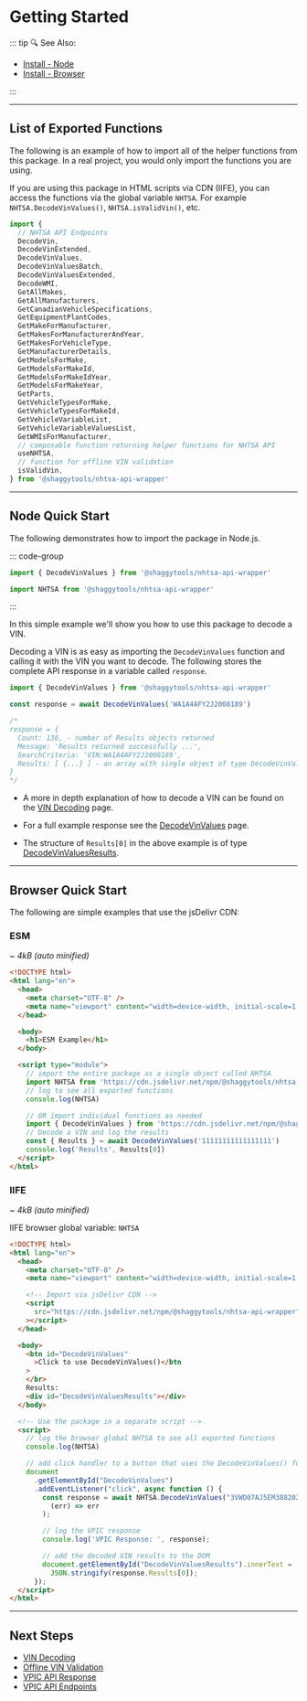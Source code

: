# Getting Started

::: tip :mag: See Also:

- [Install - Node](../guide/install#node)
- [Install - Browser](../guide/install#browser)

:::

---

## List of Exported Functions

The following is an example of how to import all of the helper functions from this package.
In a real project, you would only import the functions you are using.

If you are using this package in HTML scripts via CDN (IIFE), you can access the functions via the
global variable `NHTSA`. For example `NHTSA.DecodeVinValues()`, `NHTSA.isValidVin()`, etc.

```javascript
import {
  // NHTSA API Endpoints
  DecodeVin,
  DecodeVinExtended,
  DecodeVinValues,
  DecodeVinValuesBatch,
  DecodeVinValuesExtended,
  DecodeWMI,
  GetAllMakes,
  GetAllManufacturers,
  GetCanadianVehicleSpecifications,
  GetEquipmentPlantCodes,
  GetMakeForManufacturer,
  GetMakesForManufacturerAndYear,
  GetMakesForVehicleType,
  GetManufacturerDetails,
  GetModelsForMake,
  GetModelsForMakeId,
  GetModelsForMakeIdYear,
  GetModelsForMakeYear,
  GetParts,
  GetVehicleTypesForMake,
  GetVehicleTypesForMakeId,
  GetVehicleVariableList,
  GetVehicleVariableValuesList,
  GetWMIsForManufacturer,
  // composable function returning helper functions for NHTSA API
  useNHTSA,
  // function for offline VIN validation
  isValidVin,
} from '@shaggytools/nhtsa-api-wrapper'
```

---

## Node Quick Start

The following demonstrates how to import the package in Node.js.

::: code-group

```js [Individual Methods]
import { DecodeVinValues } from '@shaggytools/nhtsa-api-wrapper'
```

```js [Entire Package]
import NHTSA from '@shaggytools/nhtsa-api-wrapper'
```

:::

In this simple example we'll show you how to use this package to decode a VIN.

Decoding a VIN is as easy as importing the `DecodeVinValues` function and calling it
with the VIN you want to decode. The following stores the complete API response in a
variable called `response`.

```typescript
import { DecodeVinValues } from '@shaggytools/nhtsa-api-wrapper'

const response = await DecodeVinValues('WA1A4AFY2J2008189')

/*
response = {
  Count: 136, - number of Results objects returned
  Message: 'Results returned successfully ...',
  SearchCriteria: 'VIN:WA1A4AFY2J2008189',
  Results: [ {...} ] - an array with single object of type DecodeVinValuesResults
}
*/
```

- A more in depth explanation of how to decode a VIN can be found on the
  [VIN Decoding](../guide/vin-decoding) page.

- For a full example response see the
  [DecodeVinValues](../api/endpoints/decode-vin-values#returns) page.

- The structure of `Results[0]` in the above example is of type
  [DecodeVinValuesResults](../typedoc/modules/api_endpoints_DecodeVinValues#decodevinvaluesresults).

---

## Browser Quick Start

The following are simple examples that use the jsDelivr CDN:

### ESM

_~ 4kB (auto minified)_

```html
<!DOCTYPE html>
<html lang="en">
  <head>
    <meta charset="UTF-8" />
    <meta name="viewport" content="width=device-width, initial-scale=1.0" />
  </head>

  <body>
    <h1>ESM Example</h1>
  </body>

  <script type="module">
    // import the entire package as a single object called NHTSA
    import NHTSA from 'https://cdn.jsdelivr.net/npm/@shaggytools/nhtsa-api-wrapper/+esm'
    // log to see all exported functions
    console.log(NHTSA)

    // OR import individual functions as needed
    import { DecodeVinValues } from 'https://cdn.jsdelivr.net/npm/@shaggytools/nhtsa-api-wrapper/+esm'
    // Decode a VIN and log the results
    const { Results } = await DecodeVinValues('11111111111111111')
    console.log('Results', Results[0])
  </script>
</html>
```

### IIFE

_~ 4kB (auto minified)_

IIFE browser global variable: `NHTSA`

```html
<!DOCTYPE html>
<html lang="en">
  <head>
    <meta charset="UTF-8" />
    <meta name="viewport" content="width=device-width, initial-scale=1.0" />

    <!-- Import via jsDelivr CDN -->
    <script
      src="https://cdn.jsdelivr.net/npm/@shaggytools/nhtsa-api-wrapper"
    ></script>
  </head>

  <body>
    <btn id="DecodeVinValues"
      >Click to use DecodeVinValues()</btn
    >
    </br>
    Results:
    <div id="DecodeVinValuesResults"></div>
  </body>

  <!-- Use the package in a separate script -->
  <script>
    // log the browser global NHTSA to see all exported functions
    console.log(NHTSA)

    // add click handler to a button that uses the DecodeVinValues() function
    document
      .getElementById("DecodeVinValues")
      .addEventListener("click", async function () {
        const response = await NHTSA.DecodeVinValues("3VWD07AJ5EM388202").catch(
          (err) => err
        );

        // log the VPIC response
        console.log('VPIC Response: ', response);

        // add the decoded VIN results to the DOM
        document.getElementById("DecodeVinValuesResults").innerText =
          JSON.stringify(response.Results[0]);
      });
  </script>
</html>
```

---

## Next Steps

- [VIN Decoding](../guide/vin-decoding)
- [Offline VIN Validation](../guide/offline-vin-validation)
- [VPIC API Response](../api/vpic-api-response)
- [VPIC API Endpoints](../api/endpoints/#vpic-api-endpoints)
